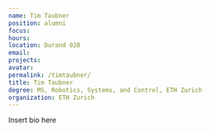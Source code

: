 ```yaml
---
name: Tim Taubner
position: alumni
focus:
hours:
location: Durand 028
email:
projects:
avatar: 
permalink: /timtaubner/
title: Tim Taubner
degree: MS, Robotics, Systems, and Control, ETH Zurich
organization: ETH Zurich
---
```


Insert bio here
